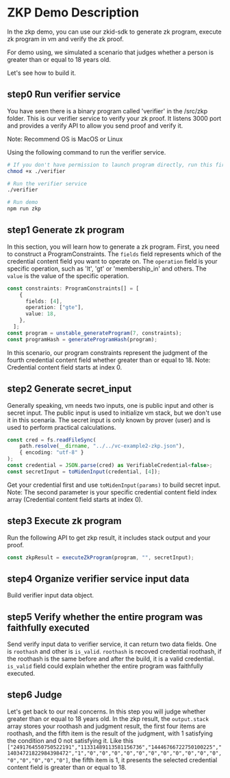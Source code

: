 # ZKP Demo Description

In the zkp demo, you can use our zkid-sdk to generate zk program, execute zk program in vm and verify the zk proof.

For demo using, we simulated a scenario that judges whether a person is greater than or equal to 18 years old.

Let's see how to build it.

## step0 Run verifier service
You have seen there is a binary program called 'verifier' in the /src/zkp folder. This is our verifier service to verify your zk proof. It listens 3000 port and provides a verify API to allow you send proof and verify it.

Note: Recommend OS is MacOS or Linux

Using the following command to run the verifier service.
```bash
# If you don't have permission to launch program directly, run this first
chmod +x ./verifier

# Run the verifier service
./verifier

# Run demo
npm run zkp
```

## step1 Generate zk program
In this section, you will learn how to generate a zk program.
First, you need to construct a ProgramConstraints.
The `fields` field represents which of the credential content field you want to operate on.
The `operation` field is your specific operation, such as 'lt', 'gt' or 'membership_in' and others.
The `value` is the value of the specific operation.

```typescript
const constraints: ProgramConstraints[] = [
    {
      fields: [4],
      operation: ["gte"],
      value: 18,
    },
  ];
const program = unstable_generateProgram(7, constraints);
const programHash = generateProgramHash(program);
```
In this scenario, our program constraints represent the judgment of the fourth credential content field whether greater than or equal to 18.
Note: Credential content field starts at index 0.

## step2 Generate secret_input
Generally speaking, vm needs two inputs, one is public input and other is secret input. The public input is used to initialize vm stack, but we don't use it in this scenaria. The secret input is only known by prover (user) and is used to perform practical calculations.

```typescript
const cred = fs.readFileSync(
    path.resolve(__dirname, "../../vc-example2-zkp.json"),
    { encoding: "utf-8" }
);
const credential = JSON.parse(cred) as VerifiableCredential<false>;
const secretInput = toMidenInput(credential, [4]);
```
Get your credential first and use `toMidenInput(params)` to build secret input.
Note: The second parameter is your specific credential content field index array (Credential content field starts at index 0).

## step3 Execute zk program
Run the following API to get zkp result, it includes stack output and your proof.

```typescript
const zkpResult = executeZkProgram(program, "", secretInput);
```

## step4 Organize verifier service input data
Build verifier input data object.

## step5 Verify whether the entire program was faithfully executed
Send verify input data to verifier service, it can return two data fields. One is `roothash` and other is  `is_valid`. `roothash` is recoved credential roothash, if the roothash is the same before and after the build, it is a valid credential. `is_valid` field could explain whether the entire program was faithfully executed.

## step6 Judge
Let's get back to our real concerns. In this step you will judge whether greater than or equal to 18 years old. In the zkp result, the `output.stack` array stores your roothash and judgment result, the first four items are roothash, and the fifth item is the result of the judgment, with 1 satisfying the condition and 0 not satisfying it.
Like this `["2491764550750522191","11331489113581156736","14446766722750100225","14034721822984398472","1","0","0","0","0","0","0","0","0","0","0","0","0","0","0","0","0"]`, the fifth item is 1, it presents the selected credential content field is greater than or equal to 18.